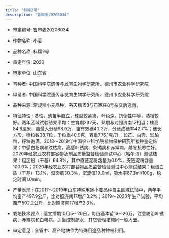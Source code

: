 ```yaml
---
title: "科糯2号"
description: "鲁审麦20206034"
---
```

* 审定编号:  鲁审麦20206034

*  作物名称:  小麦

*  品种名称:  科糯2号

*  审定年份:  2020

*  审定单位:  山东省

* 育种者:  中国科学院遗传与发育生物学研究所、德州市农业科学研究院

*  申请者:  中国科学院遗传与发育生物学研究所、德州市农业科学研究院

*  品种来源:  常规糯小麦品种，系天糯158与石家庄8号杂交后选育。

*  特征特性 : 
冬性，幼苗半直立，株型较紧凑，叶色深，抗倒性中等，熟相较好。两年区域试验结果平均：生育期232天，熟期与对照济南17相当；株高84.6厘米，亩最大分蘖98.9万，亩有效穗40.3万，分蘖成穗率42.7%；穗长方形，穗粒数38.7粒，千粒重40.9克，容重776.1克/升；长芒、白壳、琥珀粒，籽粒饱满。2018～2019年中国农业科学院植物保护研究所接种鉴定结果：中感白粉病和纹枯病，高感叶锈病、条锈病和赤霉病。越冬抗寒性好。2020年经农业农村部谷物及制品质量监督检验测试中心（哈尔滨）测试结果：粗淀粉（干基）64.9%，其中直链淀粉含量为0.0%，支链淀粉含量100.0%；2020年经农业农村部谷物品质监督检验测试中心测试结果：粗蛋白质（干基）13.1%，湿面筋30.3%，沉淀值19.0ml，吸水率67.3ml/100g，稳定时间1.0min。
 
*  产量表现 : 
在2017～2019年山东特殊用途小麦品种自主区域试验中，两年平均亩产497.9公斤，比对照济南17增产3.2%；2019～2020年生产试验，平均亩产502.2公斤，比对照济南17增产2.3%。

*  栽培技术要点 : 
适宜播期10月5～20日，每亩基本苗16～20万。注意防治叶锈病、赤霉病和白粉病。适当控制肥水，其它管理措施同一般大田。

*  审定意见 : 
全省中、高产地块作为特殊用途品种种植利用。
